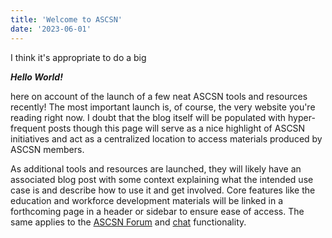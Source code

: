 ```yaml
---
title: 'Welcome to ASCSN'
date: '2023-06-01'
---
```


I think it's appropriate to do a big

*__Hello World!__*

here on account of the launch of a few neat ASCSN tools and resources recently! The most important launch is, of course, the very website you're reading right now. I doubt that the blog itself will be populated with hyper-frequent posts though this page will serve as a nice highlight of ASCSN initiatives and act as a centralized location to access materials produced by ASCSN members.

As additional tools and resources are launched, they will likely have an associated blog post with some context explaining what the intended use case is and describe how to use it and get involved. Core features like the education and workforce development materials will be linked in a forthcoming page in a header or sidebar to ensure ease of access. The same applies to the [ASCSN Forum](https://forum.ascsn.net) and [chat](https://chat.ascsn.net) functionality.